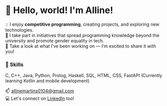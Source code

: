 # 👋 Hello, world! I'm Alline! 

💡 I enjoy **competitive programming**, creating projects, and exploring new technologies.  
🌱 I take part in initiatives that spread programming knowledge beyond the university and promote gender equality in tech.  
📂 Take a look at what I’ve been working on — I’m excited to share it with you!

### 🔧 Skills  
C, C++, Java, Python, Prolog, Haskell, SQL, HTML, CSS, FastAPI
(Currently learning Kotlin and mobile development)

📫 allinemartins0104@gmail.com  
💻 Let's connect on [LinkedIn](https://www.linkedin.com/in/alline-martins-573ba7244/) too!
